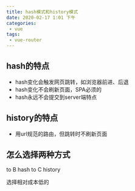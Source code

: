 ```yaml
---
title: hash模式和history模式
date: 2020-02-17 1:01 下午
categories: 
 - vue
tags: 
 - vue-router
---
```


<!-- more -->

## hash的特点

- hash变化会触发网页跳转，如浏览器前进、后退
- hash变化不会刷新页面，SPA必须的
- hash永远不会提交到server端特点

## history的特点

- 用url规范的路由，但跳转时不刷新页面

## 怎么选择两种方式

to B hash
to C history

选择相对成本低的


